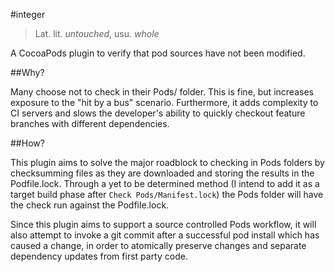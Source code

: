 #integer

> Lat. lit. *untouched*, usu. *whole*

A CocoaPods plugin to verify that pod sources have not been modified.

##Why?

Many choose not to check in their Pods/ folder. This is fine, but increases exposure to the "hit by a bus" scenario. Furthermore, it adds complexity to CI servers and slows the developer's ability to quickly checkout feature branches with different dependencies.

##How?

This plugin aims to solve the major roadblock to checking in Pods folders by checksumming files as they are downloaded and storing the results in the Podfile.lock. Through a yet to be determined method (I intend to add it as a target build phase after `Check Pods/Manifest.lock`) the Pods folder will have the check run against the Podfile.lock.

Since this plugin aims to support a source controlled Pods workflow, it will also attempt to invoke a git commit after a successful pod install which has caused a change, in order to atomically preserve changes and separate dependency updates from first party code.
